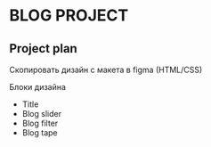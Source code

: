# BLOG PROJECT

## Project plan
Скопировать дизайн с макета в figma (HTML/CSS)

Блоки дизайна
 - Title
 - Blog slider
 - Blog filter
 - Blog tape

 